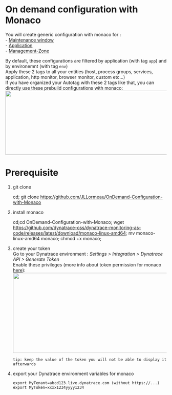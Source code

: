 # On demand configuration with Monaco

You will create generic configuration with monaco for :   
      - [Maintenance window](/Maintenance-Window)  
      - [Application](/Application)  
      - [Management-Zone](/Application)  

By default, these configurations are filtered by application (with tag `app`) and by environemnt (with tag `env`)  
Apply these 2 tags to all your entities (host, process groups, services, application, http monitor, browser monitor, custom etc...)  
If you have organized your Autotag with these 2 tags like that, you can directly use these prebuild configurations with monaco:    
    <img src="https://user-images.githubusercontent.com/40337213/119023814-af310d00-b9a2-11eb-8fe8-e83b6b53fc4e.png" width="600" height="200">


# Prerequisite

1) git clone 
      
      cd;
      git clone https://github.com/JLLormeau/OnDemand-Configuration-with-Monaco

1) install monaco

      cd;cd OnDemand-Configuration-with-Monaco;
      wget https://github.com/dynatrace-oss/dynatrace-monitoring-as-code/releases/latest/download/monaco-linux-amd64;
      mv monaco-linux-amd64 monaco;
      chmod +x monaco;
    
1) create your token   
Go to your Dynatrace environment :  _Settings > Integration > Dynatrace API > Generate Token_   
Enable these privileges (more info about token permission for monaco [here](https://github.com/dynatrace-oss/dynatrace-monitoring-as-code#supported-configuration-types-and-token-permissions)):  
    <img src="https://user-images.githubusercontent.com/40337213/115966397-aed15d80-a52d-11eb-8156-a278b8f9a489.png" width="700" height="250">

       tip: keep the value of the token you will not be able to display it afterwards 

1) export your Dynatrace environment variables for monaco 

       export MyTenant=abcd123.live.dynatrace.com (without https://...)
       export MyToken=xxxx1234yyyy1234
